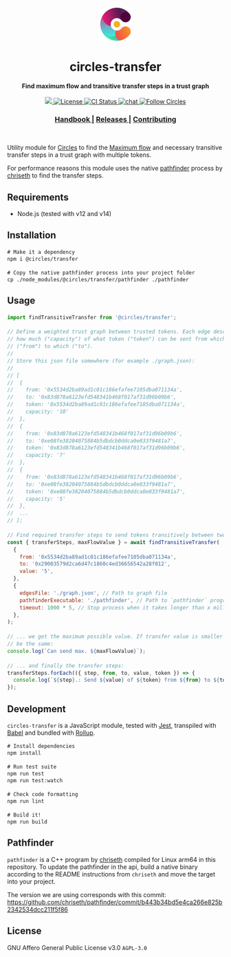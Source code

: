 <div align="center">
	<img width="80" src="https://raw.githubusercontent.com/CirclesUBI/.github/main/assets/logo.svg" />
</div>

<h1 align="center">circles-transfer</h1>

<div align="center">
 <strong>
   Find maximum flow and transitive transfer steps in a trust graph 
 </strong>
</div>

<br />

<div align="center">
  <!-- npm -->
  <a href="https://www.npmjs.com/package/@circles/transfer">
    <img src="https://img.shields.io/npm/v/@circles/transfer?style=flat-square&color=%23f14d48" height="18">
  </a>
  <!-- Licence -->
  <a href="https://github.com/CirclesUBI/circles-transfer/blob/main/LICENSE">
    <img src="https://img.shields.io/github/license/CirclesUBI/circles-transfer?style=flat-square&color=%23cc1e66" alt="License" height="18">
  </a>
  <!-- CI status -->
  <a href="https://github.com/CirclesUBI/circles-transfer/actions/workflows/run-tests.yml">
    <img src="https://img.shields.io/github/workflow/status/CirclesUBI/circles-transfer/Node.js%20CI?label=tests&style=flat-square&color=%2347cccb" alt="CI Status" height="18">
  </a>
  <!-- Discourse -->
  <a href="https://aboutcircles.com/">
    <img src="https://img.shields.io/discourse/topics?server=https%3A%2F%2Faboutcircles.com%2F&style=flat-square&color=%23faad26" alt="chat" height="18"/>
  </a>
  <!-- Twitter -->
  <a href="https://twitter.com/CirclesUBI">
    <img src="https://img.shields.io/twitter/follow/circlesubi.svg?label=twitter&style=flat-square&color=%23f14d48" alt="Follow Circles" height="18">
  </a>
</div>

<div align="center">
  <h3>
    <a href="https://handbook.joincircles.net">
      Handbook
    </a>
    <span> | </span>
    <a href="https://github.com/CirclesUBI/circles-transfer/releases">
      Releases
    </a>
    <span> | </span>
    <a href="https://github.com/CirclesUBI/.github/blob/main/CONTRIBUTING.md">
      Contributing
    </a>
  </h3>
</div>

<br/>

Utility module for [Circles](https://joincircles.net) to find the [Maximum flow](https://en.wikipedia.org/wiki/Maximum_flow_problem) and necessary transitive transfer steps in a trust graph with multiple tokens.

For performance reasons this module uses the native [pathfinder](https://github.com/chriseth/pathfinder/) process by [chriseth](https://github.com/chriseth) to find the transfer steps.

## Requirements

- Node.js (tested with v12 and v14)

## Installation

```
# Make it a dependency
npm i @circles/transfer

# Copy the native pathfinder process into your project folder
cp ./node_modules/@circles/transfer/pathfinder ./pathfinder
```

## Usage

```js
import findTransitiveTransfer from '@circles/transfer';

// Define a weighted trust graph between trusted tokens. Each edge describes
// how much ("capacity") of what token ("token") can be sent from which node
// ("from") to which ("to").
//
// Store this json file somewhere (for example ./graph.json):
//
// [
//  {
//    from: '0x5534d2ba89ad1c01c186efafee7105dba071134a',
//    to: '0x83d878a6123efd548341b468f017af31d96b09b6',
//    token: '0x5534d2ba89ad1c01c186efafee7105dba071134a',
//    capacity: '10'
//  },
//  {
//    from: '0x83d878a6123efd548341b468f017af31d96b09b6',
//    to: '0xe08fe38204075884b5dbdcb0ddca0e033f9481a7',
//    token: '0x83d878a6123efd548341b468f017af31d96b09b6',
//    capacity: '7'
//  },
//  {
//    from: '0x83d878a6123efd548341b468f017af31d96b09b6',
//    to: '0xe08fe38204075884b5dbdcb0ddca0e033f9481a7',
//    token: '0xe08fe38204075884b5dbdcb0ddca0e033f9481a7',
//    capacity: '5'
//  },
//  ...
// ];

// Find required transfer steps to send tokens transitively between two nodes:
const { transferSteps, maxFlowValue } = await findTransitiveTransfer(
  {
    from: '0x5534d2ba89ad1c01c186efafee7105dba071134a',
    to: '0x29003579d2ca6d47c1860c4ed36656542a28f012',
    value: '5',
  },
  {
    edgesFile: './graph.json', // Path to graph file
    pathfinderExecutable: './pathfinder', // Path to `pathfinder` program
    timeout: 1000 * 5, // Stop process when it takes longer than x milliseconds
  },
);

// ... we get the maximum possible value. If transfer value is smaller it will
// be the same:
console.log(`Can send max. ${maxFlowValue}`);

// ... and finally the transfer steps:
transferSteps.forEach(({ step, from, to, value, token }) => {
  console.log(`${step}.: Send ${value} of ${token} from ${from} to ${to}`);
});
```

## Development

`circles-transfer` is a JavaScript module, tested with [Jest](https://jestjs.io/), transpiled with [Babel](https://babeljs.io/) and bundled with [Rollup](https://rollupjs.org).

```
# Install dependencies
npm install

# Run test suite
npm run test
npm run test:watch

# Check code formatting
npm run lint

# Build it!
npm run build
```

## Pathfinder

`pathfinder` is a C++ program by [chriseth](https://github.com/chriseth/pathfinder) compiled for Linux arm64 in this repository. To update the pathfinder in the api, build a native binary according to the README instructions from `chriseth` and move the target into your project.

The version we are using corresponds with this commit: https://github.com/chriseth/pathfinder/commit/b443b34bd5e4ca266e825b2342534dcc211f5f86

## License

GNU Affero General Public License v3.0 `AGPL-3.0`
